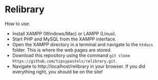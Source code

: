 # Relibrary

How to use:
- Install XAMPP (Windows/Mac) or LAMPP (Linux).
- Start PHP and MySQL from the XAMPP interface.
- Open the XAMPP directory in a terminal and navigate to the `htdocs` folder. This is where the web pages are stored.
- Download this repository using the command `git clone https://github.com/tipsypastels/relibrary.git`.
- Navigate to http://localhost/relibrary in your browser. If you did everything right, you should be on the site!